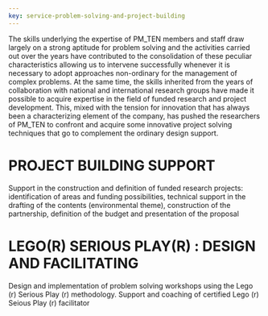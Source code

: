 ```yaml
---
key: service-problem-solving-and-project-building
---
```


The skills underlying the expertise of PM_TEN members and staff draw largely on a strong aptitude for problem solving and the activities carried out over the years have contributed to the consolidation of these peculiar characteristics allowing us to intervene successfully whenever it is necessary to adopt approaches non-ordinary for the management of complex problems. At the same time, the skills inherited from the years of collaboration with national and international research groups have made it possible to acquire expertise in the field of funded research and project development. This, mixed with the tension for innovation that has always been a characterizing element of the company, has pushed the researchers of PM_TEN to confront and acquire some innovative project solving techniques that go to complement the ordinary design support.

# PROJECT BUILDING SUPPORT
Support in the construction and definition of funded research projects: identification of areas and funding possibilities, technical support in the drafting of the contents (environmental theme), construction of the partnership, definition of the budget and presentation of the proposal

# LEGO(R) SERIOUS PLAY(R) : DESIGN AND FACILITATING
Design and implementation of problem solving workshops using the Lego (r) Serious Play (r) methodology. Support and coaching of certified Lego (r) Seious Play (r) facilitator